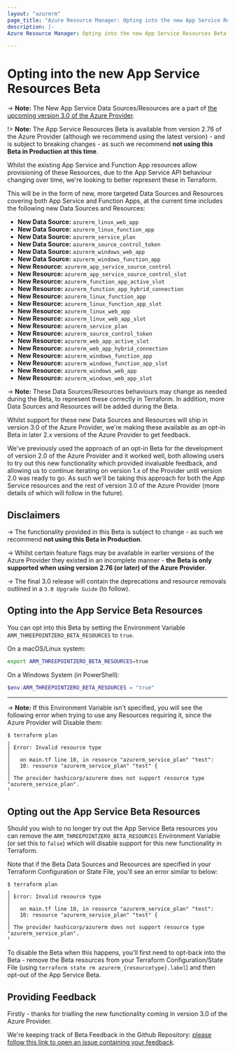 ```yaml
---
layout: "azurerm"
page_title: "Azure Resource Manager: Opting into the new App Service Resources Beta"
description: |-
Azure Resource Manager: Opting into the new App Service Resources Beta coming in version 3.0 of the Azure Provider

---
```


# Opting into the new App Service Resources Beta

-> **Note:** The New App Service Data Sources/Resources are a part of [the upcoming version 3.0 of the Azure Provider](https://registry.terraform.io/providers/hashicorp/azurerm/latest/docs/guides/3.0-overview).

!> **Note:** The App Service Resources Beta is available from version 2.76 of the Azure Provider (although we recommend using the latest version) - and is subject to breaking changes - as such we recommend **not using this Beta in Production at this time**.  

Whilst the existing App Service and Function App resources allow provisioning of these Resources, due to the App Service API behaviour changing over time, we're looking to better represent these in Terraform.

This will be in the form of new, more targeted Data Sources and Resources covering both App Service and Function Apps, at the current time includes the following new Data Sources and Resources:

* **New Data Source:** `azurerm_linux_web_app`
* **New Data Source:** `azurerm_linux_function_app`
* **New Data Source:** `azurerm_service_plan`
* **New Data Source:** `azurerm_source_control_token`
* **New Data Source:** `azurerm_windows_web_app`
* **New Data Source:** `azurerm_windows_function_app`
* **New Resource:** `azurerm_app_service_source_control`
* **New Resource:** `azurerm_app_service_source_control_slot`
* **New Resource:** `azurerm_function_app_active_slot`
* **New Resource:** `azurerm_function_app_hybrid_connection`
* **New Resource:** `azurerm_linux_function_app`
* **New Resource:** `azurerm_linux_function_app_slot`
* **New Resource:** `azurerm_linux_web_app`
* **New Resource:** `azurerm_linux_web_app_slot`
* **New Resource:** `azurerm_service_plan`
* **New Resource:** `azurerm_source_control_token`
* **New Resource:** `azurerm_web_app_active_slot`
* **New Resource:** `azurerm_web_app_hybrid_connection`
* **New Resource:** `azurerm_windows_function_app`
* **New Resource:** `azurerm_windows_function_app_slot`
* **New Resource:** `azurerm_windows_web_app`
* **New Resource:** `azurerm_windows_web_app_slot`

-> **Note:** These Data Sources/Resources behaviours may change as needed during the Beta, to represent these correctly in Terraform. In addition, more Data Sources and Resources will be added during the Beta.

Whilst support for these new Data Sources and Resources will ship in version 3.0 of the Azure Provider, we're making these available as an opt-in Beta in later 2.x versions of the Azure Provider to get feedback.

We've previously used the approach of an opt-in Beta for the development of version 2.0 of the Azure Provider and it worked well, both allowing users to try out this new functionality which provided invaluable feedback, and allowing us to continue iterating on version 1.x of the Provider until version 2.0 was ready to go. As such we'll be taking this approach for both the App Service resources and the rest of version 3.0 of the Azure Provider (more details of which will follow in the future).

## Disclaimers

-> The functionality provided in this Beta is subject to change - as such we recommend **not using this Beta in Production**.

-> Whilst certain feature flags may be available in earlier versions of the Azure Provider they existed in an incomplete manner - **the Beta is only supported when using version 2.76 (or later) of the Azure Provider**.

-> The final 3.0 release will contain the deprecations and resource removals outlined in a `3.0 Upgrade Guide` (to follow).

## Opting into the App Service Beta Resources

You can opt into this Beta by setting the Environment Variable `ARM_THREEPOINTZERO_BETA_RESOURCES` to `true`.

On a macOS/Linux system:

```bash
export ARM_THREEPOINTZERO_BETA_RESOURCES=true
```

On a Windows System (in PowerShell):

```powershell
$env:ARM_THREEPOINTZERO_BETA_RESOURCES = "true"
```

---

-> **Note:** If this Environment Variable isn't specified, you will see the following error when trying to use any Resources requiring it, since the Azure Provider will Disable them:

```
$ terraform plan
╷
│ Error: Invalid resource type
│
│   on main.tf line 10, in resource "azurerm_service_plan" "test":
│   10: resource "azurerm_service_plan" "test" {
│
│ The provider hashicorp/azurerm does not support resource type "azurerm_service_plan".
╵
```

## Opting out the App Service Beta Resources

Should you wish to no longer try out the App Service Beta resources you can remove the `ARM_THREEPOINTZERO_BETA_RESOURCES` Environment Variable (or set this to `false`) which will disable support for this new functionality in Terraform.

Note that if the Beta Data Sources and Resources are specified in your Terraform Configuration or State File, you'll see an error similar to below:

```
$ terraform plan
╷
│ Error: Invalid resource type
│
│   on main.tf line 10, in resource "azurerm_service_plan" "test":
│   10: resource "azurerm_service_plan" "test" {
│
│ The provider hashicorp/azurerm does not support resource type "azurerm_service_plan".
╵
```

To disable the Beta when this happens, you'll first need to opt-back into the Beta - remove the Beta resources from your Terraform Configuration/State File (using `terraform state rm azurerm_{resourcetype}.label`) and then opt-out of the App Service Beta.

## Providing Feedback

Firstly - thanks for trialling the new functionality coming in version 3.0 of the Azure Provider.

We're keeping track of Beta Feedback in the Github Repository: [please follow this link to open an issue containing your feedback](https://github.com/terraform-providers/terraform-provider-azurerm/issues/new?template=Beta_Feedback.md).

